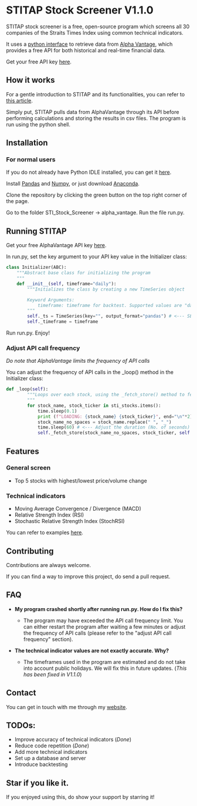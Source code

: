 # STITAP Stock Screener V1.1.0

STITAP stock screener is a free, open-source program which screens all 30 companies of the Straits Times Index using common technical indicators.

It uses a [python interface](https://github.com/RomelTorres/alpha_vantage) to retrieve data from [Alpha Vantage](https://www.alphavantage.co/), which provides a free API for both historical and real-time financial data.

Get your free API key [here](https://www.alphavantage.co/support/#api-key).

## How it works

For a gentle introduction to STITAP and its functionalities, you can refer to [this article](http://www.leeweimin.com/2018/07/19/programming-your-free-singapore-stock-screener/).

Simply put, STITAP pulls data from AlphaVantage through its API before performing calculations and storing the results in csv files. The program is run using the python shell.

## Installation

### For normal users

If you do not already have Python IDLE installed, you can get it [here](https://www.python.org/getit/).

Install [Pandas](https://pandas.pydata.org/getpandas.html) and [Numpy](https://sourceforge.net/projects/numpy/), or just download [Anaconda](https://www.anaconda.com/download/).

Clone the repository by clicking the green button on the top right corner of the page.

Go to the folder STI_Stock_Screener -> alpha_vantage. Run the file run.py.

## Running STITAP

Get your free AlphaVantage API key [here](https://www.alphavantage.co/support/#api-key).

In run.py, set the key argument to your API key value in the Initializer class:

```python
class Initializer(ABC):
	"""Abstract base class for initializing the program
	"""
	def __init__(self, timeframe="daily"):
		"""Initializes the class by creating a new TimeSeries object

		Keyword Arguments:
			timeframe: timeframe for backtest. Supported values are "daily", "weekly" and "monthly" (default "daily")
		"""
		self._ts = TimeSeries(key="", output_format="pandas") # <--- SET API KEY HERE
		self._timeframe = timeframe
```

Run run.py. Enjoy!

### Adjust API call frequency

*Do note that AlphaVantage limits the frequency of API calls*

You can adjust the frequency of API calls in the \_loop() method in the Initializer class:

```python
def _loop(self):
		"""Loops over each stock, using the _fetch_store() method to fetch and store each stock's data
		"""
		for stock_name, stock_ticker in sti_stocks.items():
			time.sleep(0.1)
			print (f"LOADING: {stock_name} {stock_ticker}", end="\n"*2)
			stock_name_no_spaces = stock_name.replace(" ", "_")
			time.sleep(60) # <--- Adjust the duration (No. of seconds) of waiting time between each API call here
			self._fetch_store(stock_name_no_spaces, stock_ticker, self._timeframe)
```

## Features

### General screen

* Top 5 stocks with highest/lowest price/volume change

### Technical indicators

* Moving Average Convergence / Divergence (MACD)
* Relative Strength Index (RSI)
* Stochastic Relative Strength Index (StochRSI)

You can refer to examples [here](http://www.leeweimin.com/2018/07/19/programming-your-free-singapore-stock-screener/).

## Contributing

Contributions are always welcome.

If you can find a way to improve this project, do send a pull request.

## FAQ

* **My program crashed shortly after running run.py. How do I fix this?**

  * The program may have exceeded the API call frequency limit. You can either restart the program after waiting a few minutes or adjust the frequency of API calls (please refer to the "adjust API call frequency" section).

* **The technical indicator values are not exactly accurate. Why?**

	 * The timeframes used in the program are estimated and do not take into account public holidays. We will fix this in future updates. (*This has been fixed in V1.1.0*)

## Contact

You can get in touch with me through my [website](http://www.leeweimin.com/contact/).

## TODOs:
* Improve accuracy of technical indicators (*Done*)
* Reduce code repetition (*Done*)
* Add more technical indicators
* Set up a database and server
* Introduce backtesting

## Star if you like it.
If you enjoyed using this, do show your support by starring it!
